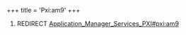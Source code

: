 +++
title = 'Pxi:am9'
+++

1.  REDIRECT
    [Application_Manager_Services_PXI#pxi:am9](Application_Manager_Services_PXI#pxi:am9 "wikilink")